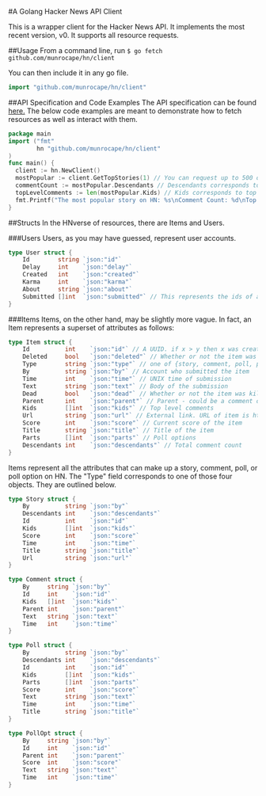 #A Golang Hacker News API Client

This is a wrapper client for the Hacker News API. It implements the most recent version, v0. It supports all resource requests.

##Usage
From a command line, run `$ go fetch github.com/munrocape/hn/client`

You can then include it in any go file.
```Go
import "github.com/munrocape/hn/client"
```


##API Specification and Code Examples
The API specification can be found [here.](https://github.com/HackerNews/API)
The below code examples are meant to demonstrate how to fetch resources as well as interact with them. 

```Go
package main
import ("fmt"
        hn "github.com/munrocape/hn/client"
)
func main() {
  client := hn.NewClient()
  mostPopular := client.GetTopStories(1) // You can request up to 500 of the top stories at once
  commentCount := mostPopular.Descendants // Descendants corresponds to all comments
  topLevelComments := len(mostPopular.Kids) // Kids corresponds to top level comments on a story
  fmt.Printf("The most popular story on HN: %s\nComment Count: %d\nTop Level Comment Count: %d", mostPopular.Title, commentCount, topLevelComments) // Gotta print out to make sure it compiles ;)
}
```

##Structs
In the HNverse of resources, there are Items and Users.

###Users
Users, as you may have guessed, represent user accounts.
```Go
type User struct {
	Id        string `json:"id"`
	Delay     int    `json:"delay"`
	Created   int    `json:"created"`
	Karma     int    `json:"karma"`
	About     string `json:"about"`
	Submitted []int  `json:"submitted"` // This represents the ids of all the items they have submitted
}
```

###Items
Items, on the other hand, may be slightly more vague. In fact, an Item represents a superset of attributes as follows:
```Go
type Item struct {
	Id          int    `json:"id"` // A UUID. if x > y then x was created after y.
	Deleted     bool   `json:"deleted"` // Whether or not the item was deleted
	Type        string `json:"type"` // one of {story, comment, poll, pollopt}
	By          string `json:"by"` // Account who submitted the item
	Time        int    `json:"time"` // UNIX time of submission
	Text        string `json:"text"` // Body of the submission
	Dead        bool   `json:"dead"` // Whether or not the item was killed
	Parent      int    `json:"parent"` // Parent - could be a comment or poll
	Kids        []int  `json:"kids"` // Top level comments
	Url         string `json:"url"` // External link. URL of item is https://news.ycombinator.com/item?id={Item.Id}
	Score       int    `json:"score"` // Current score of the item
	Title       string `json:"title"` // Title of the item
	Parts       []int  `json:"parts"` // Poll options
	Descendants int    `json:"descendants"` // Total comment count
}
```

Items represent all the attributes that can make up a story, comment, poll, or poll option on HN. The "Type" field corresponds to one of those four objects. They are outlined below.

```Go
type Story struct {
	By          string `json:"by"`
	Descendants int    `json:"descendants"`
	Id          int    `json:"id"`
	Kids        []int  `json:"kids"`
	Score       int    `json:"score"`
	Time        int    `json:"time"`
	Title       string `json:"title"`
	Url         string `json:"url"`
}
```

```Go
type Comment struct {
	By     string `json:"by"`
	Id     int    `json:"id"`
	Kids   []int  `json:"kids"`
	Parent int    `json:"parent"`
	Text   string `json:"text"`
	Time   int    `json:"time"`
}
```

```Go
type Poll struct {
	By          string `json:"by"`
	Descendants int    `json:"descendants"`
	Id          int    `json:"id"`
	Kids        []int  `json:"kids"`
	Parts       []int  `json:"parts"`
	Score       int    `json:"score"`
	Text        string `json:"text"`
	Time        int    `json:"time"`
	Title       string `json:"title"`
}
```

```Go
type PollOpt struct {
	By     string `json:"by"`
	Id     int    `json:"id"`
	Parent int    `json:"parent"`
	Score  int    `json:"score"`
	Text   string `json:"text"`
	Time   int    `json:"time"`
}
```
